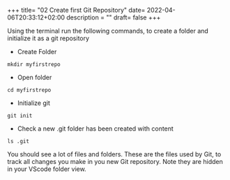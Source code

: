 +++
title= "02 Create first Git Repository"
date= 2022-04-06T20:33:12+02:00
description = ""
draft= false
+++

Using the terminal run the following commands, to create a folder and initialize it as a git repository

- Create Folder
```
mkdir myfirstrepo
```

- Open folder
```
cd myfirstrepo
```

- Initialize git
```
git init
```

- Check a new .git folder has been created with content
```
ls .git
```

You should see a lot of files and folders. These are the files used by Git, to track all changes you make in you new Git repository. Note they are hidden in your VScode folder view.